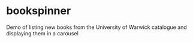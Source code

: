 bookspinner
===========

Demo of listing new books from the University of Warwick catalogue and displaying them in a carousel

